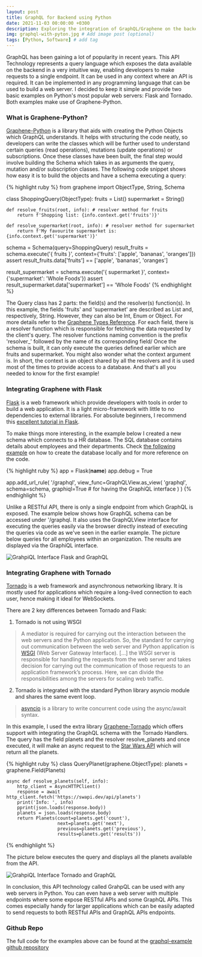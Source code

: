 ```yaml
---
layout: post
title: GraphQL for Backend using Python
date: 2021-11-03 00:00:00 +0300
description: Exploring the integration of GraphQL/Graphene on the backend as well as showing two working examples with Tornado and Flask. # Add post description (optional)
img: graphql-with-pyton.jpg # Add image post (optional)
tags: [Python, Software] # add tag
---
```


GraphQL has been gaining a lot of popularity in recent years. This API Technology represents a query language which exposes the data available on the backend in a very intuitive way, enabling developers to make requests to a single endpoint. It can be used in any context where an API is required. It can be implemented in any programming language that can be used to build a web server. I decided to keep it simple and provide two basic examples on Python's most popular web servers: Flask and Tornado. Both examples make use of Graphene-Python.

### What is Graphene-Python?

[Graphene-Python][graphene-python] is a library that aids with creating the Python Objects which GraphQL understands. It helps with structuring the code neatly, so developers can write the classes which will be further used to understand certain queries (read operations), mutations (update operations) or subscriptions. Once these classes have been built, the final step would involve building the Schema which takes in as arguments the query, mutation and/or subscription classes. The following code snippet shows how easy it is to build the objects and have a schema executing a query:

{% highlight ruby %}
from graphene import ObjectType, String, Schema

class ShoppingQuery(ObjectType):
    fruits = List()
    supermarket = String()

    def resolve_fruits(root, info): # resolver method for fruits
        return f'Shopping list: {info.context.get('fruits')}'

    def resolve_supermarket(root, info): # resolver method for supermarket
        return f'My favourite supermarket is: {info.context.get('supermarket')}'

schema = Schema(query=ShoppingQuery)
result_fruits = schema.execute('{ fruits }', context={'fruits': ['apple', 'bananas', 'oranges']})
assert result_fruits.data['fruits'] == ['apple', 'bananas', 'oranges']

result_supermarket = schema.execute('{ supermarket }', context={'supermarket': 'Whole Foods'})
assert result_supermarket.data['supermarket'] == 'Whole Foods'
{% endhighlight %}

The Query class has 2 parts: the field(s) and the resolver(s) function(s). In this example, the fields 'fruits' and 'supermarket' are described as List and, respectively, String. However, they can also be Int, Enum or Object. For more details refer to the [Graphene Types Reference][types-reference]. For each field, there is a resolver function which is responsible for fetching the data requested by the client's query. The resolver functions naming convention is the prefix 'resolver_' followed by the name of its corresponding field/ Once the schema is built, it can only execute the queries defined earlier which are fruits and supermarket. You might also wonder what the context argument is. In short, the context is an object shared by all the resolvers and it is used most of the times to provide access to a database. And that's all you needed to know for the first example!


### Integrating Graphene with Flask

[Flask][flask] is a web framework which provide developers with tools in order to build a web application. It is a light micro-framework with little to no dependencies to external libraries. For absolute beginners, I recommend this [excellent tutorial in Flask][flask-tutorial].

To make things more interesting, in the example below I created a new schema which connects to a HR database. The SQL database contains details about employees and their departments. Check [the following example][flask-example] on how to create the database locally and for more reference on the code.

{% highlight ruby %}
app = Flask(__name__)
app.debug = True

app.add_url_rule(
    '/graphql',
    view_func=GraphQLView.as_view(
        'graphql',
        schema=schema,
        graphiql=True # for having the GraphiQL interface
    )
)
{% endhighlight %}

Unlike a RESTful API, there is only a single endpoint from which GraphQL is exposed. The example below shows how GraphQL schema can be accessed under '/graphql. It also uses the GraphQLView interface for executing the queries easily via the browser directly instead of executing the queries via code as we've seen in the earlier example. The picture below queries for all employees within an organization. The results are displayed via the GraphiQL interface.

![GrahpiQL Interface Flask and GraphQL]({{site.baseurl}}/assets/img/flask-graphql.png)

### Integrating Graphene with Tornado

[Tornado][tornado] is a web framework and asynchronous networking library. It is mostly used for applications which require a long-lived connection to each user, hence making it ideal for WebSockets. 

There are 2 key differences between Tornado and Flask:
1) Tornado is not using WSGI

>A mediator is required for carrying out the interaction between the web servers and the Python application. So, the standard for carrying out communication between the web server and Python application is [WSGI][wsgi] (Web Server Gateway Interface). [...] the WSGI server is responsible for handling the requests from the web server and takes decision for carrying out the communication of those requests to an application framework’s process. Here, we can divide the responsibilities among the servers for scaling web traffic.

2) Tornado is integrated with the standard Python library asyncio module and shares the same event loop.

>[asyncio][asyncio] is a library to write concurrent code using the async/await syntax.

In this example, I used the extra library [Graphene-Tornado][graphene-tornado] which offers support with integrating the GraphQL schema with the Tornado Handlers. The query has the field planets and the resolver resolve_planets and once executed, it will make an async request to the [Star Wars API][star-wars] which will return all the planets.

{% highlight ruby %}
class QueryPlanet(graphene.ObjectType):
    planets = graphene.Field(Planets)

    async def resolve_planets(self, info):
        http_client = AsyncHTTPClient()
        response = await http_client.fetch('https://swapi.dev/api/planets')
        print('Info: ', info)
        pprint(json.loads(response.body))
        planets = json.loads(response.body)
        return Planets(count=planets.get('count'),
                       next=planets.get('next'),
                       previous=planets.get('previous'),
                       results=planets.get('results'))
{% endhighlight %}

The picture below executes the query and displays all the planets available from the API.

![GrahpiQL Interface Tornado and GraphQL]({{site.baseurl}}/assets/img/tornado-graphql.png)

In conclusion, this API technology called GrahpQL can be used with any web servers in Python. You can even have a web server with multiple endpoints where some expose RESTful APIs and some GraphQL APIs. This comes especially handy for larger applications which can be easily adapted to send requests to both RESTful APIs and GraphQL APIs endpoints.

### Github Repo

The full code for the examples above can be found at the [graphql-example github repository][graphql-example]

[graphene-python]: https://graphene-python.org/
[types-reference]: https://docs.graphene-python.org/en/latest/types/#typesreference 
[flask]: https://flask.palletsprojects.com/en/2.0.x/
[flask-tutorial]: https://www.mygreatlearning.com/blog/everything-you-need-to-know-about-flask-for-beginners/
[flask-example]: https://docs.graphene-python.org/projects/sqlalchemy/en/latest/tutorial/.
[tornado]: https://www.tornadoweb.org/en/stable/
[wsgi]: https://medium.com/analytics-vidhya/what-is-wsgi-web-server-gateway-interface-ed2d290449e
[asyncio]: https://docs.python.org/3/library/asyncio.html
[star-wars]: https://swapi.dev/
[graphene-tornado]: https://github.com/graphql-python/graphene-tornado
[graphql-example]: https://github.com/andreeaionescu/graphql-example/tree/main/tornado_graphql_api